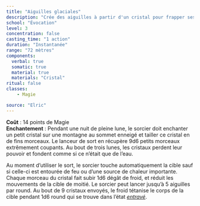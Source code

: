 ```yaml
---
title: "Aiguilles glaciales"
description: "Crée des aiguilles à partir d'un cristal pour frapper ses adversaires."
school: "Évocation"
level: 3
concentration: false
casting_time: "1 action"
duration: "Instantanée"
range: "72 mètres"
components:
  verbal: true
  somatic: true
  material: true
  materials: "Cristal"
ritual: false
classes:
    - Magie

source: "Elric"
---
```

**Coût** : 14 points de Magie  
**Enchantement** : Pendant une nuit de pleine lune, le sorcier doit enchanter un petit cristal sur une montagne au sommet enneigé et tailler ce cristal en de fins morceaux. Le lanceur de sort en récupère 9d6 petits morceaux extrêmement coupants. Au bout de trois lunes, les cristaux perdent leur pouvoir et fondent comme si ce n’était que de l’eau.  

Au moment d’utiliser le sort, le sorcier touche automatiquement la cible sauf si celle-ci est entourée de feu ou d’une source de chaleur importante. Chaque morceau du cristal fait subir 1d6 dégât de froid, et réduit les mouvements de la cible de moitié. Le sorcier peut lancer jusqu’à 5 aiguilles par round. Au bout de 9 cristaux envoyés, le froid tétanise le corps de la cible pendant 1d6 round qui se trouve dans l’état [_entravé_](/gerer-la-sante-du-personnage/#entrave).  
